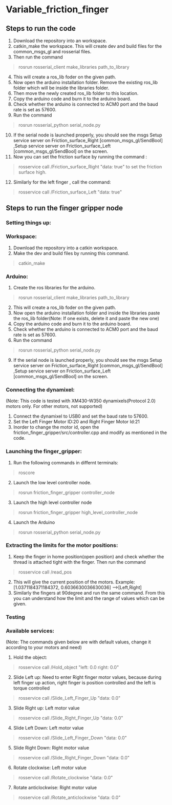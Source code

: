 # Variable_friction_finger
## Steps to run the code
1. Download the repository into an workspace.
2. catkin_make the workspace. This will create dev and build files for the common_msgs_gl and rosserial files.
3. Then run the command 
> rosrun rosserial_client make_libraries path_to_library 
4. This will create a ros_lib foder on the given path.
5. Now open the arduino installation folder. Remove the existing ros_lib folder which will be inside the libraries folder.
6. Then move the newly created ros_lib folder to this location.
7. Copy the arduino code and burn it to the arduino board.
8. Check whether the arduino is connected to ACM0 port and the baud rate is set as 57600.
9. Run the command 
> rosrun rosserial_python serial_node.py
10. If the serial node is launched properly, you should see the msgs Setup service server on Friction_surface_Right [common_msgs_gl/SendBool] ,Setup service server on Friction_surface_Left [common_msgs_gl/SendBool] on the screen.
11. Now you can set the friction surface by running the command :
> rosservice call /Friction_surface_Right "data: true"
to set the friction surface high.
12. Similarly for the left finger , call the command:
>rosservice call /Friction_surface_Left "data: true"

## Steps to run the finger gripper node
### Setting things up:
### Workspace:
1. Download the repository into a catkin workspace.
2. Make the dev and build files by running this command.
> catkin_make

### Arduino:
1. Create the ros libraries for the arduino.
> rosrun rosserial_client make_libraries path_to_library 
2. This will create a ros_lib foder on the given path.
3. Now open the arduino installation folder and inside the libraries paste the ros_lib folder(Note: If one exists, delete it and paste the new one)
6. Copy the arduino code and burn it to the arduino board.
7. Check whether the arduino is connected to ACM0 port and the baud rate is set as 57600.
8. Run the command 
> rosrun rosserial_python serial_node.py
9. If the serial node is launched properly, you should see the msgs Setup service server on Friction_surface_Right [common_msgs_gl/SendBool] ,Setup service server on Friction_surface_Left [common_msgs_gl/SendBool] on the screen.

### Connecting the dynamixel:
(Note: This code is tested with XM430-W350 dynamixels(Protocol 2.0) motors only. For other motors, not supported)
1. Connect the dynamixel to USB0 and set the baud rate to 57600.
2. Set the Left Finger Motor ID:20 and Right Finger Motor Id:21 
3. Inorder to change the motor id, open the friction_finger_gripper/src/controller.cpp and modify as mentioned in the code.

### Launching the finger_gripper:
1. Run the following commands in differnt terminals:
> roscore
2. Launch the low level controller node.
> rosrun friction_finger_gripper controller_node 
3. Launch the high level controller node
> rosrun friction_finger_gripper high_level_controller_node 
4. Launch the Arduino
> rosrun rosserial_python serial_node.py

### Extracting the limits for the motor positions:
1. Keep the finger in home position(open position) and check whether the thread is attached tight with the finger. Then run the command
> rosservice call /read_pos 
2. This will give the current position of the motors.
Example: [1.0371184371184372, 0.6036630036630036]  -->[Left,Right]
3. Similarly the fingers at 90degree and run the same command. From this you can understand how the limit and the range of values which can be given.

### Testing
### Available services:
(Note: The commands given below are with default values, change it according to your motors and need)
1. Hold the object: 
> rosservice call /Hold_object "left: 0.0
right: 0.0" 

2. Slide Left up: Need to enter Right finger motor values, because during left finger up action, right finger is position controlled and the left is torque controlled
> rosservice call /Slide_Left_Finger_Up "data: 0.0" 

3. Slide Right up: Left motor value
> rosservice call /Slide_Right_Finger_Up "data: 0.0" 

4. Slide Left Down: Left motor value
> rosservice call /Slide_Left_Finger_Down "data: 0.0" 

5. Slide Right Down: Right motor value
> rosservice call /Slide_Right_Finger_Down "data: 0.0" 

6. Rotate clockwise: Left motor value
> rosservice call /Rotate_clockwise "data: 0.0"

7. Rotate anticlockwise: Right motor value
> rosservice call /Rotate_anticlockwise "data: 0.0"


